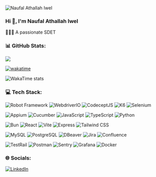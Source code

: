 <p align="left"> <img src="https://komarev.com/ghpvc/?username=naufalathallah&label=Profile%20views&color=0e75b6&style=flat" alt="Naufal Athallah Iwel" /> </p>

### Hi 👋, I'm Naufal Athallah Iwel
🤸🏼‍♂️ A passionate SDET

### 📊 GitHub Stats:
![](https://github-readme-streak-stats.herokuapp.com/?user=naufalathallah&theme=react&hide_border=true)

[![wakatime](https://wakatime.com/badge/user/40eb3a79-425b-415a-b850-2241197ae660.svg)](https://wakatime.com/@40eb3a79-425b-415a-b850-2241197ae660)

![WakaTime stats](https://github-readme-stats.vercel.app/api/wakatime?username=naufalathallah)

### 💻 Tech Stack: 
![Robot Framework](https://img.shields.io/badge/RobotFramework-%23000000.svg?style=flat&logo=robot-framework&logoColor=white)
![WebdriverIO](https://img.shields.io/badge/WebdriverIO-%23EA5906.svg?style=flat&logo=WebdriverIO&logoColor=white)
![CodeceptJS](https://img.shields.io/badge/CodeceptJS-%23F6E05E.svg?style=flat&logo=CodeceptJS&logoColor=white)
![K6](https://img.shields.io/badge/K6-%237D64FF.svg?style=flat&logo=k6&logoColor=white)
![Selenium](https://img.shields.io/badge/Selenium-%2343B02A.svg?style=flat&logo=selenium&logoColor=white)

![Appium](https://img.shields.io/badge/Appium-%23EE376D.svg?style=flat&logo=Appium&logoColor=white)
![Cucumber](https://img.shields.io/badge/Cucumber-%2323D96C.svg?style=flat&logo=Cucumber&logoColor=white)
![JavaScript](https://img.shields.io/badge/javascript-%23323330.svg?style=flat&logo=javascript&logoColor=%23F7DF1E)
![TypeScript](https://img.shields.io/badge/typescript-%23007ACC.svg?style=flat&logo=typescript&logoColor=white)
![Python](https://img.shields.io/badge/python-%233776AB.svg?style=flat&logo=python&logoColor=white)

![Bun](https://img.shields.io/badge/Bun-%23000000.svg?style=flat&logo=bun&logoColor=white)
![React](https://img.shields.io/badge/react-%2320232a.svg?style=flat&logo=react&logoColor=%2361DAFB) 
![Vite](https://img.shields.io/badge/Vite-%23646CFF.svg?style=flat&logo=Vite&logoColor=white) 
![Express](https://img.shields.io/badge/Express-%23000000.svg?style=flat&logo=express&logoColor=white)
![Tailwind CSS](https://img.shields.io/badge/Tailwind_CSS-%2306B6D4.svg?style=flat&logo=tailwind-css&logoColor=white)

![MySQL](https://img.shields.io/badge/mysql-%234479A1.svg?style=flat&logo=mysql&logoColor=white)
![PostgreSQL](https://img.shields.io/badge/PostgreSQL-%234169E1.svg?style=flat&logo=postgresql&logoColor=white)
![DBeaver](https://img.shields.io/badge/DBeaver-%23382923.svg?style=flat&logo=DBeaver&logoColor=white)
![Jira](https://img.shields.io/badge/jira-%230052CC.svg?style=flat&logo=jira&logoColor=white)
![Confluence](https://img.shields.io/badge/Confluence-%23172B4D.svg?style=flat&logo=Confluence&logoColor=white)

![TestRail](https://img.shields.io/badge/TestRail-%2365C179.svg?style=flat&logo=TestRail&logoColor=white)
![Postman](https://img.shields.io/badge/Postman-FF6C37?style=flat&logo=postman&logoColor=white)
![Sentry](https://img.shields.io/badge/Sentry-%23362D59.svg?style=flat&logo=Sentry&logoColor=white)
![Grafana](https://img.shields.io/badge/Grafana-%23F46800.svg?style=flat&logo=grafana&logoColor=white)
![Docker](https://img.shields.io/badge/Docker-2496ED?style=flat&logo=Docker&logoColor=white)


### 🌐 Socials:
[![LinkedIn](https://img.shields.io/badge/LinkedIn-%230077B5.svg?logo=linkedin&logoColor=white)](https://linkedin.com/in/naufalathallahiwel) 
